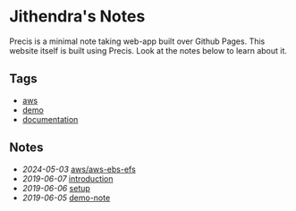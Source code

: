 # Jithendra's Notes
Precis is a minimal note taking web-app built over Github Pages. This website itself is built using Precis. Look at the notes below to learn about it.
## Tags
- [aws](./tags/aws)
- [demo](./tags/demo)
- [documentation](./tags/documentation)
## Notes
- *2024-05-03* [aws/aws-ebs-efs](./aws/aws-ebs-efs)
- *2019-06-07* [introduction](./introduction)
- *2019-06-06* [setup](./setup)
- *2019-06-05* [demo-note](./demo-note)
